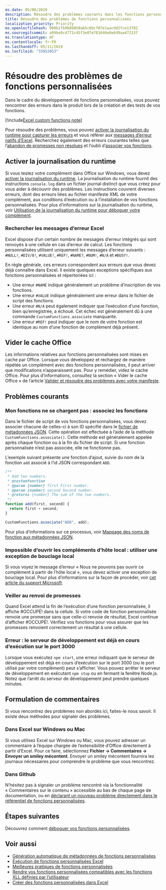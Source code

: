 ```yaml
---
ms.date: 05/08/2019
description: Résoudre des problèmes courants dans les fonctions personnalisées d’Excel.
title: Résoudre des problèmes de fonctions personnalisées
localization_priority: Priority
ms.openlocfilehash: 999b1fb9b89050ab5c6bcf87e1aac9d2fce13702
ms.sourcegitcommit: a99be9c4771c45f3e07e781646e0e649aa47213f
ms.translationtype: HT
ms.contentlocale: fr-FR
ms.lasthandoff: 05/11/2019
ms.locfileid: "33952053"
---
```

# <a name="troubleshoot-custom-functions"></a>Résoudre des problèmes de fonctions personnalisées

Dans le cadre du développement de fonctions personnalisées, vous pouvez rencontrer des erreurs dans le produit lors de la création et des tests de vos fonctions.

[!include[Excel custom functions note](../includes/excel-custom-functions-note.md)]

Pour résoudre des problèmes, vous pouvez [activer la journalisation du runtime pour capturer les erreurs](#enable-runtime-logging) et vous référer aux [messages d’erreur natifs d’Excel](#check-for-excel-error-messages). Recherchez également des erreurs courantes telles que l’[abandon de promesses non résolues](#ensure-promises-return) et l’oubli d’[associer vos fonctions](#my-functions-wont-load-associate-functions).

## <a name="enable-runtime-logging"></a>Activer la journalisation du runtime

Si vous testez votre complément dans Office sur Windows, vous devez [activer la journalisation du runtime](/office/dev/add-ins/testing/troubleshoot-manifest#use-runtime-logging-to-debug-your-add-in). La journalisation du runtime fournit des instructions `console.log` dans un fichier journal distinct que vous créez pour vous aider à découvrir des problèmes. Les instructions couvrent diverses erreurs, dont des erreurs liées au fichier manifeste XML de votre complément, aux conditions d’exécution ou à l’installation de vos fonctions personnalisées.  Pour plus d’informations sur la journalisation du runtime, voir [Utilisation de la journalisation du runtime pour déboguer votre complément](/office/dev/add-ins/testing/troubleshoot-manifest#use-runtime-logging-to-debug-your-add-in).  

### <a name="check-for-excel-error-messages"></a>Rechercher les messages d’erreur Excel

Excel dispose d’un certain nombre de messages d’erreur intégrés qui sont renvoyés à une cellule en cas d’erreur de calcul. Les fonctions personnalisées utilisent uniquement les messages d’erreur suivants : `#NULL!`, `#DIV/0!`, `#VALUE!`, `#REF!`, `#NAME?`, `#NUM!`, `#N/A` et `#BUSY!`.

En règle générale, ces erreurs correspondent aux erreurs que vous devez déjà connaître dans Excel. Il existe quelques exceptions spécifiques aux fonctions personnalisées et répertoriées ici :

- Une erreur `#NAME` indique généralement un problème d’inscription de vos fonctions.
- Une erreur `#VALUE` indique généralement une erreur dans le fichier de script des fonctions.
- Une erreur `#N/A` peut également indiquer que l’exécution d’une fonction, bien qu’enregistrée, a échoué. Cet échec est généralement dû à une commande `CustomFunctions.associate` manquante.
- Une erreur `#REF!` peut indiquer que le nom de votre fonction est identique au nom d’une fonction de complément déjà présent.

## <a name="clear-the-office-cache"></a>Vider le cache Office

Les informations relatives aux fonctions personnalisées sont mises en cache par Office. Lorsque vous développez et rechargez de manière répétée un complément avec des fonctions personnalisées, il peut arriver que modifications n’apparaissent pas. Pour y remédier, videz le cache Office. Pour plus d’informations, consultez la section « Vider le cache Office » de l’article [Valider et résoudre des problèmes avec votre manifeste](https://docs.microsoft.com/office/dev/add-ins/testing/troubleshoot-manifest?branch=master#clear-the-office-cache).

## <a name="common-issues"></a>Problèmes courants

### <a name="my-functions-wont-load-associate-functions"></a>Mon fonctions ne se chargent pas : associez les fonctions

Dans le fichier de script de vos fonctions personnalisées, vous devez associer chacune de celles-ci à son ID spécifié dans le [fichier de métadonnées JSON](custom-functions-json.md). Cette opération est effectuée à l’aide de la méthode `CustomFunctions.associate()`. Cette méthode est généralement appelée après chaque fonction ou à la fin du fichier de script. Si une fonction personnalisée n’est pas associée, elle ne fonctionne pas.

L’exemple suivant présente une fonction d’ajout, suivie du nom de la fonction `add` associé à l’id JSON correspondant `ADD`.

```js
/**
 * Add two numbers.
 * @customfunction
 * @param {number} first First number.
 * @param {number} second Second number.
 * @returns {number} The sum of the two numbers.
 */
function add(first, second) {
  return first + second;
}

CustomFunctions.associate("ADD", add);
```

Pour plus d’informations sur ce processus, voir [Mappage des noms de fonction aux métadonnées JSON](/office/dev/add-ins/excel/custom-functions-best-practices#associating-function-names-with-json-metadata).

### <a name="cant-open-add-in-from-localhost-use-a-local-loopback-exception"></a>Impossible d’ouvrir les compléments d’hôte local : utiliser une exception de bouclage local

Si vous voyez le message d’erreur « Nous ne pouvons pas ouvrir ce complément à partir de l’hôte local », vous devez activer une exception de bouclage local. Pour plus d’informations sur la façon de procéder, voir [cet article du support Microsoft](https://support.microsoft.com/fr-FR/help/4490419/local-loopback-exemption-does-not-work).

### <a name="ensure-promises-return"></a>Veiller au renvoi de promesses

Quand Excel attend la fin de l’exécution d’une fonction personnalisée, il affiche #OCCUPÉ! dans la cellule. Si votre code de fonction personnalisée renvoie une promesse sans que celle-ci renvoie de résultat, Excel continue d’afficher #OCCUPÉ!. Vérifiez vos fonctions pour vous assurer que les promesses renvoient correctement un résultat à une cellule.

### <a name="error-the-dev-server-is-already-running-on-port-3000"></a>Erreur : le serveur de développement est déjà en cours d’exécution sur le port 3000

Lorsque vous exécutez `npm start`, une erreur indiquant que le serveur de développement est déjà en cours d’exécution sur le port 3000 (ou le port utilisé par votre complément) peut s’afficher. Vous pouvez arrêter le serveur de développement en exécutant `npm stop` ou en fermant la fenêtre Node.js. Notez que l’arrêt du serveur de développement peut prendre quelques minutes.

## <a name="reporting-feedback"></a>Formulation de commentaires

Si vous rencontrez des problèmes non abordés ici, faites-le nous savoir. Il existe deux méthodes pour signaler des problèmes.

### <a name="in-excel-on-windows-or-mac"></a>Dans Excel sur Windows ou Mac

Si vous utilisez Excel sur Windows ou Mac, vous pouvez adresser un commentaire à l’équipe chargée de l’extensibilité d’Office directement à partir d’Excel. Pour ce faire, sélectionnez **Fichier -> Commentaires -> Envoyer un smiley mécontent**. Envoyer un smiley mécontent fournira les journaux nécessaires pour comprendre le problème que vous rencontrez.

### <a name="in-github"></a>Dans Github

N’hésitez pas à signaler un problème rencontré via la fonctionnalité « Commentaires sur le contenu » accessible au bas de chaque page de documentation, ou en [déclarant un nouveau problème directement dans le référentiel de fonctions personnalisées](https://github.com/OfficeDev/Excel-Custom-Functions/issues).

## <a name="next-steps"></a>Étapes suivantes
Découvrez comment [déboguer vos fonctions personnalisées](custom-functions-debugging.md).

## <a name="see-also"></a>Voir aussi

* [Génération automatique de métadonnées de fonctions personnalisées](custom-functions-json-autogeneration.md)
* [Exécution de fonctions personnalisées Excel](custom-functions-runtime.md)
* [Meilleures pratiques de fonctions personnalisées](custom-functions-best-practices.md)
* [Rendre vos fonctions personnalisées compatibles avec les fonctions XLL définies par l’utilisateur](make-custom-functions-compatible-with-xll-udf.md)
* [Créer des fonctions personnalisées dans Excel](custom-functions-overview.md)
